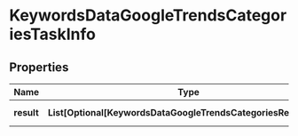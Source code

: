 # KeywordsDataGoogleTrendsCategoriesTaskInfo


## Properties

| Name | Type | Description | Notes |
|------------ | ------------- | ------------- | -------------|
**result** | **List[Optional[KeywordsDataGoogleTrendsCategoriesResultInfo]]** | array of results |[optional]|